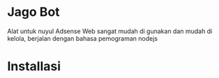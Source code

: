 # Jago Bot

Alat untuk nuyul Adsense Web sangat mudah di gunakan dan mudah di kelola, berjalan dengan bahasa pemograman nodejs

# Installasi
